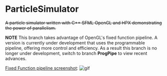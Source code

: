 ParticleSimulator
=================

~~A particle simulator written with C++ SFML OpenGL and HPX demonstrating the power of parallelism.~~

**NOTE** 
This branch takes advantage of OpenGL's fixed function pipeline. A version is currently under development that uses the programmable pipeline, offering more control and efficiency. As a result this branch is no longer under development, switch to branch **ProgPipe** to view recent advances.


[Fixed Function pipeline screenshot](https://vimeo.com/90272457):
![gif](http://i.imgur.com/XcbPawQ.png)
